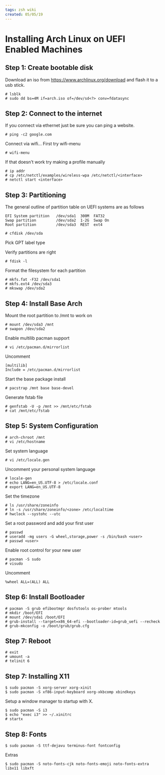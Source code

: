 ```yaml
---
tags: zsh wiki
created: 05/05/19
---
```

# Installing Arch Linux on UEFI Enabled Machines

## Step 1: Create bootable disk

Download an iso from https://www.archlinux.org/download and flash it to a usb stick.

```
# lsblk
# sudo dd bs=4M if=arch.iso of=/dev/sd<?> conv=fdatasync
```

## Step 2: Connect to the internet

If you connect via ethernet just be sure you can ping a website.

```
# ping -c2 google.com
```

Connect via wifi... First try wifi-menu

```
# wifi-menu
```

If that doesn't work try making a profile manually

```
# ip addr
# cp /etc/netctl/examples/wireless-wpa /etc/netctl/<interface>
# netctl start <interface>
```

## Step 3: Partitioning

The general outline of partition table on UEFI systems are as follows

```
EFI System partition   /dev/sda1  300M  FAT32
Swap partition         /dev/sda2  1-2G  Swap On
Root partition         /dev/sda3  REST  ext4
```

```
# cfdisk /dev/sda
```

Pick GPT label type

Verify partitions are right

```
# fdisk -l
```

Format the filesystem for each partition

```
# mkfs.fat -F32 /dev/sda1
# mkfs.ext4 /dev/sda3
# mkswap /dev/sda2
```

## Step 4: Install Base Arch

Mount the root partition to /mnt to work on

```
# mount /dev/sda3 /mnt
# swapon /dev/sda2
```

Enable multilib pacman support

```
# vi /etc/pacman.d/mirrorlist
```

Uncomment

```
[multilib]
Include = /etc/pacman.d/mirrorlist
```

Start the base package install

```
# pacstrap /mnt base base-devel
```

Generate fstab file

```
# genfstab -U -p /mnt >> /mnt/etc/fstab
# cat /mnt/etc/fstab
```

## Step 5: System Configuration

```
# arch-chroot /mnt
# vi /etc/hostname
```

Set system language

```
# vi /etc/locale.gen
```

Uncomment your personal system language

```
# locale-gen
# echo LANG=en_US.UTF-8 > /etc/locale.conf
# export LANG=en_US.UTF-8
```

Set the timezone

```
# ls /usr/share/zoneinfo
# ln -s /usr/share/zoneinfo/<zone> /etc/localtime
# hwclock --systohc --utc
```

Set a root password and add your first user

```
# passwd
# useradd -mg users -G wheel,storage,power -s /bin/bash <user>
# passwd <user>
```

Enable root control for your new user

```
# pacman -S sudo
# visudo
```

Uncomment

```
%wheel ALL=(ALL) ALL
```

## Step 6: Install Bootloader

```
# pacman -S grub efibootmgr dosfstools os-prober mtools
# mkdir /boot/EFI
# mount /dev/sda1 /boot/EFI
# grub-install --target=x86_64-efi --bootloader-id=grub_uefi --recheck
# grub-mkconfig -o /boot/grub/grub.cfg
```

## Step 7: Reboot

```
# exit
# umount -a
# telinit 6
```

## Step 7: Installing X11

```
$ sudo pacman -S xorg-server xorg-xinit
$ sudo pacman -S xf86-input-keyboard xorg-xkbcomp xbindkeys
```

Setup a window manager to startup with X.

```
$ sudo pacman -S i3
$ echo "exec i3" >> ~/.xinitrc
# startx
```

## Step 8: Fonts

```
$ sudo pacman -S ttf-dejavu terminus-font fontconfig
```

Extras

```
$ sudo pacman -S noto-fonts-cjk noto-fonts-emoji noto-fonts-extra libx11 libxft
```
